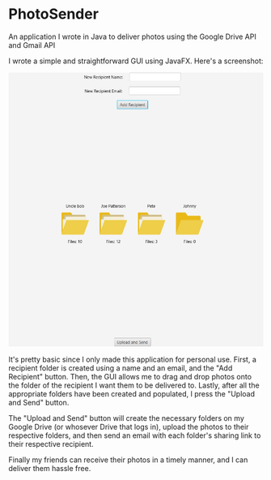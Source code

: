 # PhotoSender
An application I wrote in Java to deliver photos using the Google Drive API and Gmail API

I wrote a simple and straightforward GUI using JavaFX. Here's a screenshot:

![Screenshot of PhotoSender GUI](screenshot.jpg)

It's pretty basic since I only made this application for personal use. 
First, a recipient folder is created using a name and an email, and the "Add Recipient" button.
Then, the GUI allows me to drag and drop photos onto the folder of the recipient I want them to be delivered to.
Lastly, after all the appropriate folders have been created and populated, I press the "Upload and Send" button.

The "Upload and Send" button will create the necessary folders on my Google Drive (or whosever Drive that logs in), upload the photos to their respective folders, and then send an email with each folder's sharing link to their respective recipient.

Finally my friends can receive their photos in a timely manner, and I can deliver them hassle free.